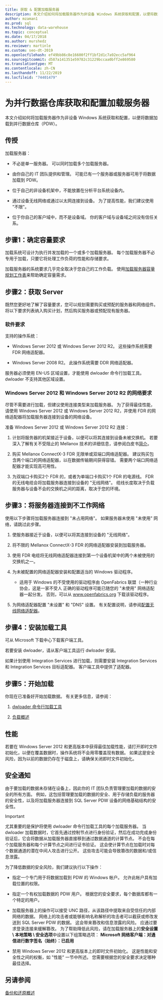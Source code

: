 ```yaml
---
title: 获取 & 配置加载服务器
description: 本文介绍如何将加载服务器作为非设备 Windows 系统获取和配置，以便将数据加载到并行数据仓库（PDW）。
author: mzaman1
ms.prod: sql
ms.technology: data-warehouse
ms.topic: conceptual
ms.date: 04/17/2018
ms.author: murshedz
ms.reviewer: martinle
ms.custom: seo-dt-2019
ms.openlocfilehash: ef49bb86c8e16600f2ff1bf2d1c7a92ecc5af964
ms.sourcegitcommit: d587a141351e59782c31229bccaa0bff2e869580
ms.translationtype: MT
ms.contentlocale: zh-CN
ms.lasthandoff: 11/22/2019
ms.locfileid: "74401479"
---
```

# <a name="acquire-and-configure-a-loading-server-for-parallel-data-warehouse"></a>为并行数据仓库获取和配置加载服务器
本文介绍如何将加载服务器作为非设备 Windows 系统获取和配置，以便将数据加载到并行数据仓库（PDW）。  
  
## <a name="Basics"></a>传授  
加载服务器：  
  
-   不必是单一服务器。 可以同时加载多个加载服务器。  
  
-   由你自己的 IT 团队提供和管理。 可能已有一个服务器或服务器可用于将数据加载到 PDW。  
  
-   位于自己的非设备机架中，不能放置在分析平台系统设备内。  
  
-   通过设备无线网络或通过以太网连接到设备。 为了提高性能，我们建议使用 "不限"。  
  
-   位于你自己的客户域中，而不是设备域。 你的客户域与设备域之间没有信任关系。  
  
## <a name="Step1"></a>步骤1：确定容量要求  
加载系统可设计为执行并发加载的一个或多个加载服务器。 每个加载服务器不必专用于加载，只要它将处理工作负荷的性能和存储要求。  
  
加载服务器的系统要求几乎完全取决于您自己的工作负载。 使用[加载服务器容量规划工作表](loading-server-capacity-planning-worksheet.md)来帮助确定容量需求。  
  
## <a name="Step2"></a>步骤2：获取 Server  
既然您更好地了解了容量要求，您可以规划需要购买或预配的服务器和网络组件。 将以下要求列表纳入购买计划，然后购买服务器或预配现有服务器。  
  
### <a name="R"></a>软件要求  
支持的操作系统：  
  
-   Windows Server 2012 或 Windows Server 2012 R2。 这些操作系统需要 FDR 网络适配器。  
  
-   Windows Server 2008 R2。 此操作系统需要 DDR 网络适配器。  
  
服务器必须使用 EN-US 区域设置，才能使用 dwloader 命令行加载工具。 dwloader 不支持其他区域设置。  
  
### <a name="networking-requirements-for-windows-server-2012-and-windows-server-2012-r2"></a>Windows Server 2012 和 Windows Server 2012 R2 的网络要求  
尽管不需要进行加载，但建议使用连接类型来加载服务器。 为了获得最佳性能，请使用 Windows Server 2012 或 Windows Server 2012 R2，并使用 FDR 的网络适配器将加载服务器连接到设备的网络设备。  
  
准备 Windows Server 2012 或 Windows Server 2012 R2 连接：  
  
1.  计划将服务器的机架接近于设备，以便可以将其连接到设备未被交换机。 若要深入了解有关不受阻止的 Mellanox 技术的详细信息，请参阅白皮书[简介](https://www.mellanox.com/pdf/whitepapers/IB_Intro_WP_190.pdf)。  
  
2.  购买 Mellanox ConnectX-3 FDR 无限单或双端口网络适配器。 建议购买包含两个端口的网络适配器，以在数据传输期间获得容错。 需要两个端口网络适配器才能实现高可用性。  
  
3.  为双端口卡购买2个 FDR 的，或者为单端口卡购买1个 FDR 的电源线。 FDR 的无线电缆会将加载服务器连接到设备的 "无线网络"。 缆线长度取决于负载服务器与设备不会的交换机之间的距离，取决于您的环境。  
  
## <a name="Step3"></a>步骤3：将服务器连接到不工作网络  
使用以下步骤将加载服务器连接到 "未占用网络"。 如果服务器未使用 "未使用" 网络，请跳过此步骤。  
  
1.  使服务器接近于设备，以便可以将其连接到设备的 "无线网络"。  
  
2.  将不限的 Mellanox ConnectX-3 FDR 的网络适配器安装到加载服务器。  
  
3.  使用 FDR 电缆将无线网络适配器连接到第一个设备机架中的两个未被使用的交换机之一。  
  
4.  为未被配置的网络适配器安装和配置适当的 Windows 驱动程序。  
  
    -   适用于 Windows 的不受使用的驱动程序由 OpenFabrics 联盟（一种行业协会，这是一家不受人  正确的驱动程序可能已随您的 "未使用" 网络适配器一起分发。 否则，可以从 www.openfabrics.org 下载该驱动程序。  
  
5.  为网络适配器配置 "未设置" 和 "DNS" 设置。 有关配置说明，请参阅[配置无线网络适配器](configure-infiniband-network-adapters.md)。  
  
## <a name="Step4"></a>步骤4：安装加载工具  
可从 Microsoft 下载中心下载客户端工具。 

若要安装 dwloader，请从客户端工具运行 dwloader 安装。
  
如果计划使用 Integration Services 进行加载，则需要安装 Integration Services 和 Integration Services 目标适配器。 客户端工具中提供了适配器。

<!-- To install the des[Install Integration Services Destination Adapters](install-integration-services-destination-adapters.md). 
--> 
  
## <a name="Step5"></a>步骤5：开始加载  
你现在已准备好开始加载数据。 有关更多信息，请参阅：  
  
1.  [dwloader 命令行加载工具](dwloader.md)  
  
2.  [负载概述](load-overview.md)  
  
## <a name="performance"></a>性能  
若要在 Windows Server 2012 和更高版本中获得最佳加载性能，请打开即时文件初始化，以便在覆盖数据时，操作系统将不会用零覆盖现有数据。 如果这是安全风险，因为以前的数据仍存在于磁盘上，请确保关闭即时文件初始化。  
  
## <a name="Security"></a>安全通知  
由于要加载的数据未存储在设备上，因此你的 IT 团队负责管理要加载的数据的安全的所有方面。 例如，这包括管理要加载的数据的安全、用于存储负载的服务器的安全性，以及将加载服务器连接到 SQL Server PDW 设备的网络基础结构的安全性。  
  
> [!IMPORTANT]  
> 尤其重要的是保护将使用 dwloader 命令行加载工具的每个加载服务器。 当 dwloader 加载数据时，它首先通过控制节点进行身份验证，然后在成功完成身份验证后，它会将数据从加载服务器直接移到通过数据通道的计算节点。 不会在每个加载服务器和每个计算节点之间进行证书验证。 这会使计算节点在加载时对每个数据通道的潜在中间人攻击进行公开。 这些攻击可能会导致篡改的数据和/或信息泄露。  
  
为了降低数据的安全风险，我们建议执行以下操作：  
  
-   指定一个专门用于将数据加载到 PDW 的 Windows 帐户。 允许此帐户具有加载位置的权限。  
  
-   指定一个有权加载数据的 PDW 用户。 根据您的安全要求，每个数据库都有一个特定的用户。  
  
-   加载服务器上的操作可以接受 UNC 路径，从该路径中提取来自受信任的内部网络的数据。 网络上的攻击者或能够影响名称解析的攻击者可以截获或修改发送到 SQL Server PDW 的数据。 这会带来篡改和信息泄露的风险。 应通过要求登录连接来缓解篡改。 为了帮助降低此风险，请在加载服务器上的**安全设置 \ 本地策略 \ 安全选项**中设置以下组策略选项： **Microsoft 网络客户端：对通信进行数字签名（始终）：已启用**  
  
-   禁用 Windows Server 2012 和更高版本上的即时文件初始化。 这是性能和安全性之间的权衡，如 "性能" 一节中所述。 您需要根据您的安全要求决定哪种最佳选择。  
  
## <a name="see-also"></a>另请参阅  
[备份和还原概述](backup-and-restore-overview.md)  
  

